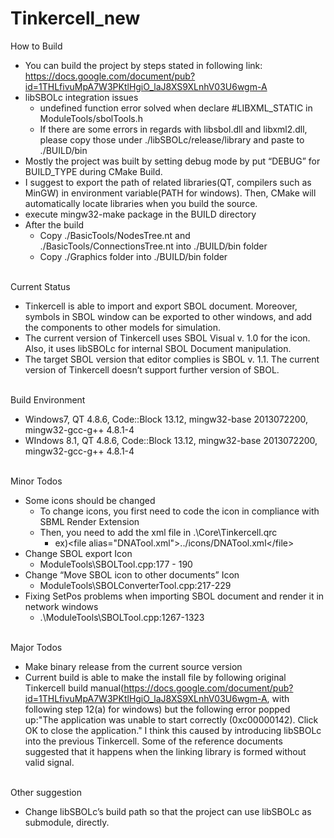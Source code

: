 # Tinkercell_new

<div>How to Build</div>
<ul>
<li>You can build the project by steps stated in following link: <a href="https://docs.google.com/document/pub?id=1THLfivuMpA7W3PKtlHgiO_laJ8XS9XLnhV03U6wgm-A">https://docs.google.com/document/pub?id=1THLfivuMpA7W3PKtlHgiO_laJ8XS9XLnhV03U6wgm-A</a></li>
<li>libSBOLc integration issues
<ul>
<li>undefined function error solved when declare #LIBXML_STATIC in ModuleTools/sbolTools.h</li>
<li>If there are some errors in regards with libsbol.dll and libxml2.dll, please copy those under ./libSBOLc/release/library and paste to ./BUILD/bin</li>
</ul>
</li>
<li>Mostly the project was built by setting debug mode by put “DEBUG” for BUILD_TYPE during CMake Build.</li>
<li>I suggest to export the path of related libraries(QT, compilers such as MinGW) in environment variable(PATH for windows). Then, CMake will automatically locate libraries when you build the source.</li>
<li>execute mingw32-make package in the BUILD directory</li>
<li>After the build
<ul>
<li>Copy ./BasicTools/NodesTree.nt and ./BasicTools/ConnectionsTree.nt into ./BUILD/bin folder</li>
<li>Copy ./Graphics folder into ./BUILD/bin folder</li>
</ul>
</li>
</ul>
<div><br/></div>
<div>Current Status</div>
<ul>
<li>Tinkercell is able to import and export SBOL document. Moreover, symbols in SBOL window can be exported to other windows, and add the components to other models for simulation.</li>
<li>The current version of Tinkercell uses SBOL Visual v. 1.0 for the icon. Also, it uses libSBOLc for internal SBOL Document manipulation.</li>
<li>The target SBOL version that editor complies is SBOL v. 1.1. The current version of Tinkercell doesn’t support further version of SBOL.</li>
</ul>
<div><br/></div>
<div>Build Environment</div>
<ul>
<li>Windows7, QT 4.8.6, Code::Block 13.12, mingw32-base 2013072200, mingw32-gcc-g++ 4.8.1-4</li>
<li>WIndows 8.1, QT 4.8.6, Code::Block 13.12, mingw32-base 2013072200, mingw32-gcc-g++ 4.8.1-4</li>
</ul>
<div><br/></div>
<div>Minor Todos</div>
<ul>
<li>Some icons should be changed
<ul>
<li>To change icons, you first need to code the icon in compliance with SBML Render Extension</li>
<li>Then, you need to add the xml file in .\Core\Tinkercell.qrc
<ul>
<li>ex)&lt;file alias="DNATool.xml"&gt;../icons/DNATool.xml&lt;/file&gt;</li>
</ul>
</li>
</ul>
</li>
<li>Change SBOL export Icon
<ul>
<li>ModuleTools\SBOLTool.cpp:177 - 190</li>
</ul>
</li>
<li>Change “Move SBOL icon to other documents” Icon
<ul>
<li>ModuleTools\SBOLConverterTool.cpp:217-229</li>
</ul>
</li>
<li>Fixing SetPos problems when importing SBOL document and render it in network windows
<ul>
<li>.\ModuleTools\SBOLTool.cpp:1267-1323</li>
</ul>
</li>
</ul>
<div><br/></div>
<div>Major Todos</div>
<ul>
<li>Make binary release from the current source version</li>
<li>Current build is able to make the install file by following original Tinkercell build manual(<a href="https://docs.google.com/document/pub?id=1THLfivuMpA7W3PKtlHgiO_laJ8XS9XLnhV03U6wgm-A">https://docs.google.com/document/pub?id=1THLfivuMpA7W3PKtlHgiO_laJ8XS9XLnhV03U6wgm-A</a>, with following step 12(a) for windows) but the following error popped up:"The application was unable to start correctly (0xc00000142). Click OK to close the application." I think this caused by introducing libSBOLc into the previous Tinkercell. Some of the reference documents suggested that it happens when the linking library is formed without valid signal.</li>
</ul>
<div><br/></div>
<div>Other suggestion</div>
<ul>
<li>Change libSBOLc’s build path so that the project can use libSBOLc as submodule, directly.</li>
</ul>

